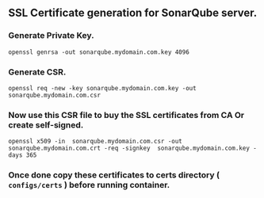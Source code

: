 ## SSL Certificate generation for SonarQube server.

### Generate Private Key.
```
openssl genrsa -out sonarqube.mydomain.com.key 4096
```

### Generate CSR.
```
openssl req -new -key sonarqube.mydomain.com.key -out sonarqube.mydomain.com.csr
```

### Now use this CSR file to buy the SSL certificates from CA Or create self-signed.
```
openssl x509 -in  sonarqube.mydomain.com.csr -out  sonarqube.mydomain.com.crt -req -signkey  sonarqube.mydomain.com.key -days 365
```

### Once done copy these certificates to certs directory ( `configs/certs` ) before running container.

